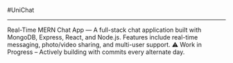 #UniChat

---

Real-Time MERN Chat App — A full-stack chat application built with MongoDB, Express, React, and Node.js. Features include real-time messaging, photo/video sharing, and multi-user support.
⚠️ Work in Progress – Actively building with commits every alternate day.
